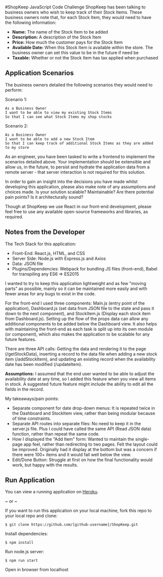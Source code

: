 #ShopKeep JavaScript Code Challenge
ShopKeep has been talking to business owners who wish to keep track of their Stock Items.
These business owners note that, for each Stock Item, they would need to have the following
information:
- **Name:** The name of the Stock Item to be added
- **Description:** A description of the Stock Item
- **Price:** How much the customer pays for the Stock Item
- **Available Date:** When this Stock Item is available within the store. The business owner can set
this value to be in the future if need be
- **Taxable:** Whether or not the Stock Item has tax applied when purchased

## Application Scenarios
The business owners detailed the following scenarios they would need to perform:

Scenario 1:
```
As a Business Owner
I want to be able to view my existing Stock Items
So that I can see what Stock Items my shop stocks
```

Scenario 2:
```
As a Business Owner
I want to be able to add a new Stock Item
So that I can keep track of additional Stock Items as they are added to my store
```

As an engineer, you have been tasked to write a frontend to implement the scenarios detailed
above. Your implementation should be extensible and allow us, in the future, to persist and
hydrate the application data from a remote server - that server interaction is not required for this
solution.

In order to gain an insight into the decisions you have made whilst developing this application,
please also make note of any assumptions and choices made. Is your solution scalable?
Maintainable? Are there potential pain points? Is it architecturally sound?

Though at ShopKeep we use React in our front-end development, please feel free to use any
available open-source frameworks and libraries, as required.

## Notes from the Developer
The Tech Stack for this application:
- Front-End: React.js, HTML, and CSS
- Server Side: Node.js with Express.js and Axios
- Data: JSON file
- Plugins/Dependencies: Webpack for bundling JS files (front-end), Babel for transpiling any ES6 => ES2015

I wanted to try to keep this application lightweight and as few "moving parts" as possible, mainly so it can be maintained more easily and with fewer areas for any bugs to exist in the code.

For the front-end I used three components: Main.js (entry point of the application), Dashboard.js (set data from JSON file to the state and pass it down to the next component), and StockItem.js (Display each stock item from Dashboard.js). Setting up the flow of the props data can allow any additional components to be added below the Dashboard view. It also helps with maintaining the front-end as each task is split up into its own module (or component), which also makes the application to be scalable for any future features.

There are three API calls: Getting the data and rendering it to the page (/getStockData), inserting a record to the data file when adding a new stock item (/addStockItem), and updating an existing record when the availability date has been modified (/updateItem).

**Assumptions:** I assumed that the end user wanted to be able to adjust the availability date at any time, so I added this feature when you view all items in stock. A suggested future feature might include the ability to edit all the fields in the record.

My takeaways/pain points:
- Separate component for date drop-down menus: It is repeated twice in the Dashboard and StockItem view, rather than being modular because of time constraints.
- Separate API routes into separate files: No need to keep it in the server.js file. Plus I could have called the same API (Read JSON data) function, rather than repeat the same code.
- How I displayed the "Add Item" form: Wanted to maintain the single-page app feel, rather than redirecting to two pages.  Felt the layout could be improved. Originally had it display at the bottom but was a concern if there were 100+ items and it would fall well below the view.
- Edit/Done Button: Struggle at first on how the final functionality would work, but happy with the results.

## Run Application
You can view a running application on [Heroku](https://shop-keep.herokuapp.com/).

~ or ~

If you want to run this application on your local machine, fork this repo to your local repo and clone:
```
$ git clone https://github.com/[github-username]/ShopKeep.git
```
Install dependencies:
```
$ npm install
```
Run node.js server:
```
$ npm run start
```
Open in browser from localhost
